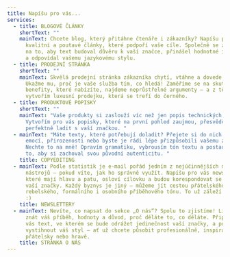 ```yaml
---
title: Napíšu pro vás...
services:
  - title: BLOGOVÉ ČLÁNKY
    shortText: ""
    mainText: Chcete blog, který přitáhne čtenáře i zákazníky? Napíšu pro vás
      kvalitní a poutavé články, které podpoří vaše cíle. Společně se zaměříme
      na to, aby text budoval důvěru k vaší značce, přinášel hodnotné informace
      a odpovídal vašemu jazykovému stylu.
  - title: PRODEJNÍ STRÁNKA
    shortText: ""
    mainText: Skvělá prodejní stránka zákazníka chytí, vtáhne a dovede k akci.
      Ukažme mu, proč je vaše služba tím, co hledá! Zaměříme se na skutečné
      benefity, které nabízíte, najdeme neprůstřelné argumenty – a z těch pak
      vytvořím luxusní prodejku, která se trefí do černého.
  - title: PRODUKTOVÉ POPISKY
    shortText: ""
    mainText: "Vaše produkty si zaslouží víc než jen popis technických detailů.
      Vytvořím pro vás popisky, které na první pohled zaujmou, přesvědčí a budou
      perfektně ladit s vaší značkou. "
  - mainText: "Máte texty, které potřebují doladit? Přejete si do nich dostat více
      emocí, přirozenosti nebo byste je rádi lépe přizpůsobili vašemu záměru?
      Nechte to na mně! Opravím gramatiku, vybrousím tón textu a postarám se o
      to, aby si zachoval svou původní autenticitu. "
    title: COPYEDITING
  - mainText: Podle statistik je e-mail pořád jedním z nejúčinnějších marketingových
      nástrojů – pokud víte, jak ho správně využít. Napíšu pro vás newslettery,
      které mají hlavu a patu, osloví cílovku a budou korespondovat se stylem
      vaší značky. Každý byznys je jiný – můžeme jít cestou přátelského,
      rebelského, formálního i osobního příběhového tónu. To už záleží na vás.
      :)
    title: NEWSLETTERY
  - mainText: Nevíte, co napsat do sekce „O nás“? Spolu to zjistíme! Lidé chtějí
      znát váš příběh, hodnoty a důvod, proč děláte to, co děláte. Připravím pro
      vás text, ve kterém se bude odrážet jedinečnost vaší značky, a pomůžu vám
      vystihnout váš styl – ať už chcete působit profesionálně, inspirativně,
      přátelsky nebo hravě.
    title: STRÁNKA O NÁS
---
```

